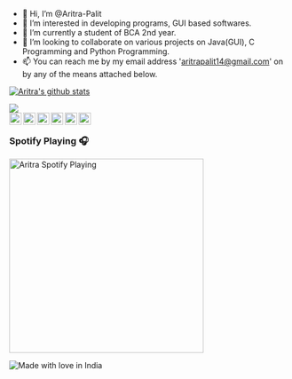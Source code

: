 - 👋 Hi, I’m @Aritra-Palit
- 👀 I’m interested in developing programs, GUI based softwares.
- 🌱 I’m currently a student of BCA 2nd year.
- 💞️ I’m looking to collaborate on various projects on Java(GUI), C Programming and Python Programming.
- 📫 You can reach me by my email address 'aritrapalit14@gmail.com' on by any of the means attached below.

[![Aritra's github stats](https://github-readme-stats.vercel.app/api?username=Aritra-Palit&theme=nightowl)](https://github.com/Aritra-Palit?tab=repositories)

<a href="https://github.com/Aritra-Palit">
 
  <img align="center" src="https://github-readme-stats-teal.vercel.app/api/top-langs/?username=Aritra-Palit&layout=compact&theme=synthwave" />
</a>

<br/>

<a href="https://twitter.com/PalitAritra">
  <img align="left" alt="Aritra's Twitter " width="22px" src="https://img.icons8.com/color/480/000000/twitter--v1.png"/>
</a>
<a href="https://t.me/Major_Mike_Tango">
  <img align="left" alt="Aritra's Telegram" width="22px" src="https://img.icons8.com/color/480/000000/telegram-app--v1.png"/>
</a>
<a href="https://www.instagram.com/abstract_hypertext/">
  <img align="left" alt="Aritra's Instagram" width="22px" src="https://img.icons8.com/cute-clipart/480/000000/instagram-new.png"/>
</a>
<a href="https://www.youtube.com/channel/UCsAeRWHbBLNyxW8mLgWpXlw">
  <img align="left" alt="Aritra's Youtube" width="22px" src="https://img.icons8.com/color/480/000000/youtube-play.png"/>
</a>  
<a href="https://www.facebook.com/aritra.palit.14/">
  <img align="left" alt="Aritra's Facebook" width="22px" src="https://img.icons8.com/color/480/000000/facebook-circled--v5.png" />
</a>
<a href="https://tinder.com/@major_mike_tango">
  <img align="left" alt="Aritra's Tinder" width="22px" src="https://img.icons8.com/color/100/000000/--tinder.png"/>
</a>

<br />



### Spotify Playing 🎧

[<img align="center" src="https://spotify-github-profile.vercel.app/api/view?uid=suqbsnubtndqfz450fh0ned0c&cover_image=true&theme=default" alt="Aritra Spotify Playing" width="350" />](https://open.spotify.com/user/suqbsnubtndqfz450fh0ned0c)


![Made with love in India](https://madewithlove.now.sh/in?heart=true&template=for-the-badge)
